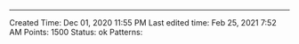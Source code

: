 ---
Created Time: Dec 01, 2020 11:55 PM
Last edited time: Feb 25, 2021 7:52 AM
Points: 1500
Status: ok
Patterns: 